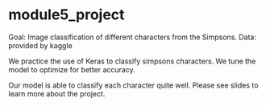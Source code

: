 # module5_project

Goal: Image classification of different characters from the Simpsons. 
Data: provided by kaggle

We practice the use of Keras to classify simpsons characters. 
We tune the model to optimize for better accuracy. 

Our model is able to classify each character quite well. 
Please see slides to learn more about the project. 

